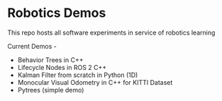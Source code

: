 # Robotics Demos
This repo hosts all software experiments in service of robotics learning

Current Demos -
- Behavior Trees in C++
- Lifecycle Nodes in ROS 2 C++
- Kalman Filter from scratch in Python (1D)
- Monocular Visual Odometry in C++ for KITTI Dataset
- Pytrees (simple demo)
